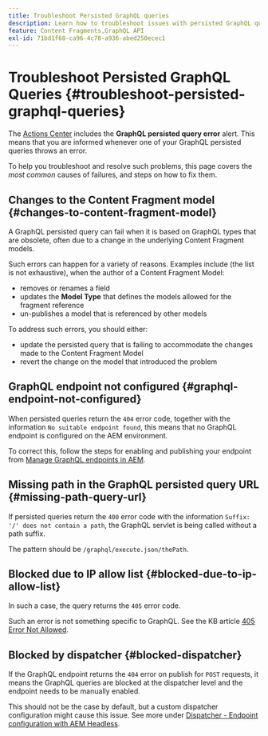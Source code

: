 ```yaml
---
title: Troubleshoot Persisted GraphQL queries
description: Learn how to troubleshoot issues with persisted GraphQL queries in Adobe Experience Manager as a Cloud Service.
feature: Content Fragments,GraphQL API
exl-id: 71bd1f68-ca96-4c78-a936-abed250ecec1
---
```

# Troubleshoot Persisted GraphQL Queries {#troubleshoot-persisted-graphql-queries}

The [Actions Center](/help/operations/actions-center.md) includes the **GraphQL persisted query error** alert. This means that you are informed whenever one of your GraphQL persisted queries throws an error.

To help you troubleshoot and resolve such problems, this page covers the *most common* causes of failures, and steps on how to fix them.

## Changes to the Content Fragment model {#changes-to-content-fragment-model}

A GraphQL persisted query can fail when it is based on GraphQL types that are obsolete, often due to a change in the underlying Content Fragment models.

Such errors can happen for a variety of reasons. Examples include (the list is not exhaustive), when the author of a Content Fragment Model:

* removes or renames a field
* updates the **Model Type** that defines the models allowed for the fragment reference
* un-publishes a model that is referenced by other models

To address such errors, you should either:

* update the persisted query that is failing to accommodate the changes made to the Content Fragment Model 
* revert the change on the model that introduced the problem

## GraphQL endpoint not configured {#graphql-endpoint-not-configured}

When persisted queries return the `404` error code, together with the information `No suitable endpoint found`, this means that no GraphQL endpoint is configured on the AEM environment. 

To correct this, follow the steps for enabling and publishing your endpoint from [Manage GraphQL endpoints in AEM](/help/headless/graphql-api/graphql-endpoint.md).

## Missing path in the GraphQL persisted query URL {#missing-path-query-url}

If persisted queries return the `400` error code with the information `Suffix: '/' does not contain a path`, the GraphQL servlet is being called without a path suffix. 

The pattern should be `/graphql/execute.json/thePath`.

## Blocked due to IP allow list {#blocked-due-to-ip-allow-list}

In such a case, the query returns the `405` error code.

Such an error is not something specific to GraphQL. See the KB article [405 Error Not Allowed](https://experienceleague.adobe.com/en/docs/experience-cloud-kcs/kbarticles/ka-20824).

## Blocked by dispatcher {#blocked-dispatcher}

If the GraphQL endpoint returns the `404` error on publish for `POST` requests, it means the GraphQL queries are blocked at the dispatcher level and the endpoint needs to be manually enabled.

This should not be the case by default, but a custom dispatcher configuration might cause this issue. See more under [Dispatcher - Endpoint configuration with AEM Headless](/help/headless/deployment/dispatcher.md).

